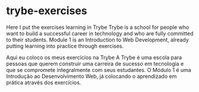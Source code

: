 # trybe-exercises
Here I put the exercises learning in Trybe 
Trybe is a school for people who want to build a successful career in technology and who are fully committed to their students. Module 1 is an Introduction to Web Development, already putting learning into practice through exercises.

Aqui eu coloco os meus exercícios na Trybe
A Trybe é uma escola para pessoas que querem construir uma carreira de sucesso em tecnologia e que se compromete integralmente com seus estudantes. O Módulo 1 é uma Introdução ao Desenvolvimento Web, já colocando o aprendizado em prática através dos exercícios.

